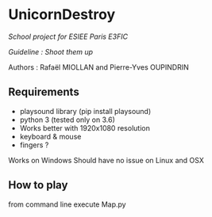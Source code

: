 # UnicornDestroy
 _School project for ESIEE Paris E3FIC_
 
  _Guideline : Shoot them up_ 
  
 Authors : Rafaël MIOLLAN and Pierre-Yves OUPINDRIN
 

## Requirements
- playsound library (pip install playsound) 
- python 3 (tested only on 3.6)
- Works better with 1920x1080 resolution
- keyboard & mouse
- fingers ?

Works on Windows
Should have no issue on Linux and OSX

## How to play
from command line execute Map.py



